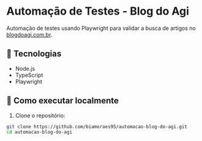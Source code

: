 # Automação de Testes - Blog do Agi

Automação de testes usando Playwright para validar a busca de artigos no [blogdoagi.com.br](https://blogdoagi.com.br).

## 🔧 Tecnologias
- Node.js
- TypeScript
- Playwright

## 🚀 Como executar localmente

1. Clone o repositório:
```bash
git clone https://github.com/biamoraes95/automacao-blog-do-agi.git
cd automacao-blog-do-agi
